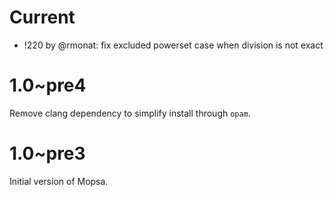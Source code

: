 # Current

- !220 by @rmonat: fix excluded powerset case when division is not exact

# 1.0~pre4

Remove clang dependency to simplify install through `opam`.

# 1.0~pre3

Initial version of Mopsa.
